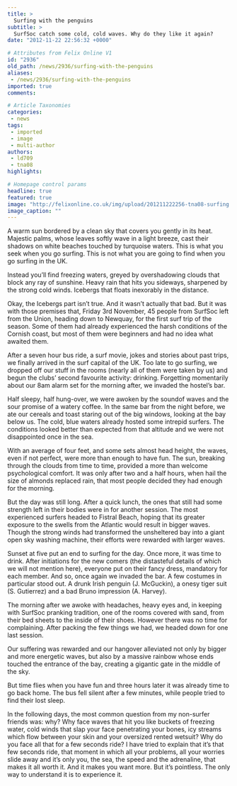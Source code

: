```yaml
---
title: >
  Surfing with the penguins
subtitle: >
  SurfSoc catch some cold, cold waves. Why do they like it again?
date: "2012-11-22 22:56:32 +0000"

# Attributes from Felix Online V1
id: "2936"
old_path: /news/2936/surfing-with-the-penguins
aliases:
 - /news/2936/surfing-with-the-penguins
imported: true
comments:

# Article Taxonomies
categories:
 - news
tags:
 - imported
 - image
 - multi-author
authors:
 - ld709
 - tna08
highlights:

# Homepage control params
headline: true
featured: true
image: "http://felixonline.co.uk/img/upload/201211222256-tna08-surfing.jpg"
image_caption: ""
---
```


A warm sun bordered by a clean sky that covers you gently in its heat. Majestic palms, whose leaves softly wave in a light breeze, cast their shadows on white beaches touched by turquoise waters.
 This is what you seek when you go surfing. This is not what you are going to find when you go surfing in the UK.

Instead you’ll find freezing waters, greyed by overshadowing clouds that block any ray of sunshine. Heavy rain that hits you sideways, sharpened by the strong cold winds. Icebergs that floats inexorably in the distance.

Okay, the Icebergs part isn’t true. And it wasn’t actually that bad. But it was with those premises that, Friday 3rd November, 45 people from SurfSoc left from the Union, heading down to Newquay, for the first surf trip of the season. Some of them had already experienced the harsh conditions of the Cornish coast, but most of them were beginners and had no idea what awaited them.

After a seven hour bus ride, a surf movie, jokes and stories about past trips, we finally arrived in the surf capital of the UK. Too late to go surfing, we dropped off our stuff in the rooms (nearly all of them were taken by us) and begun the clubs’ second favourite activity: drinking. Forgetting momentarily about our 8am alarm set for the morning after, we invaded the hostel’s bar.

Half sleepy, half hung-over, we were awoken by the soundof waves and the sour promise of a watery coffee. In the same bar from the night before, we ate our cereals and toast staring out of the big windows, looking at the bay below us. The cold, blue waters already hosted some intrepid surfers. The conditions looked better than expected from that altitude and we were not disappointed once in the sea.

With an average of four feet, and some sets almost head height, the waves, even if not perfect, were more than enough to have fun. The sun, breaking through the clouds from time to time, provided a more than welcome psychological comfort. It was only after two and a half hours, when hail the size of almonds replaced rain, that most people decided they had enough for the morning.

But the day was still long. After a quick lunch, the ones that still had some strength left in their bodies were in for another session. The most experienced surfers headed to Fistral Beach, hoping that its greater exposure to the swells from the Atlantic would result in bigger waves. Though the strong winds had transformed the unsheltered bay into a giant open sky washing machine, their efforts were rewarded with larger waves.

Sunset at five put an end to surfing for the day. Once more, it was time to drink. After initiations for the new comers (the distasteful details of which we will not mention here), everyone put on their fancy dress, mandatory for each member. And so, once again we invaded the bar. A few costumes in particular stood out. A drunk Irish penguin (J. McGuckin), a onesy tiger suit (S. Gutierrez) and a bad Bruno impression (A. Harvey).

The morning after we awoke with headaches, heavy eyes and, in keeping with SurfSoc pranking tradition, one of the rooms covered with sand, from their bed sheets to the inside of their shoes. However there was no time for complaining. After packing the few things we had, we headed down for one last session.

Our suffering was rewarded and our hangover alleviated not only by bigger and more energetic waves, but also by a massive rainbow whose ends touched the entrance of the bay, creating a gigantic gate in the middle of the sky.

But time flies when you have fun and three hours later it was already time to go back home. The bus fell silent after a few minutes, while people tried to find their lost sleep.

In the following days, the most common question from my non-surfer friends was: why? Why face waves that hit you like buckets of freezing water, cold winds that slap your face penetrating your bones, icy streams which flow between your skin and your oversized rented wetsuit? Why do you face all that for a few seconds ride? I have tried to explain that it’s that few seconds ride, that moment in which all your problems, all your worries slide away and it’s only you, the sea, the speed and the adrenaline, that makes it all worth it. And it makes you want more. But it’s pointless. The only way to understand it is to experience it.
